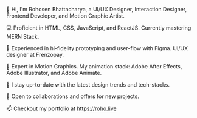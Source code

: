 👋 Hi, I'm Rohosen Bhattacharya, a UI/UX Designer, Interaction Designer, Frontend Developer, and Motion Graphic Artist.

💻 Proficient in HTML, CSS, JavaScript, and ReactJS. Currently mastering MERN Stack.

📱 Experienced in hi-fidelity prototyping and user-flow with Figma. UI/UX designer at Frenzopay.

🎨 Expert in Motion Graphics. My animation stack: Adobe After Effects, Adobe Illustrator, and Adobe Animate.

🌱 I stay up-to-date with the latest design trends and tech-stacks.

🤝 Open to collaborations and offers for new projects.

📫 Checkout my portfolio at https://roho.live
<!---
Roho7/Roho7 is a ✨ special ✨ repository because its `README.md` (this file) appears on your GitHub profile.
You can click the Preview link to take a look at your changes.
--->
